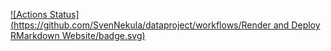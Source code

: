 <!-- badges: start -->
[![Actions Status](https://github.com/SvenNekula/dataproject/workflows/Render and Deploy RMarkdown Website/badge.svg)](https://github.com/SvenNekula/dataproject/actions)
<!-- badges: end -->
